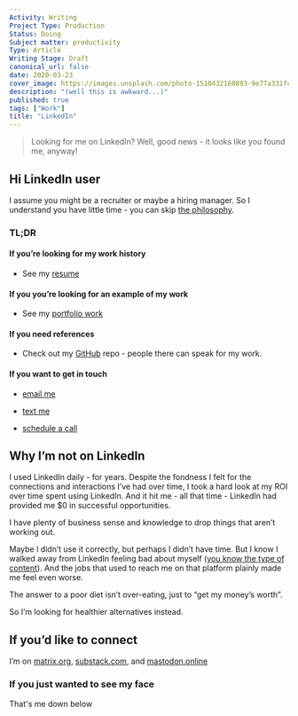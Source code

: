 ```yaml
---
Activity: Writing
Project Type: Production
Status: Doing
Subject matter: productivity
Type: Article
Writing Stage: Draft
canonical_url: false
date: 2020-03-23
cover_image: https://images.unsplash.com/photo-1510432160893-9e77a331fc0c
description: "(well this is awkward...)"
published: true
tags: ["Work"]
title: "LinkedIn"
---
```


> Looking for me on LinkedIn? Well, good news - it looks like you found me, anyway!

## Hi LinkedIn user

I assume you might be a recruiter or maybe a hiring manager. So I understand you have little time - you can skip [the philosophy](#why-im-not-on-linkedin).

### TL;DR

#### If you’re looking for my work history

- See my [resume](/resume/)

#### If you you’re looking for an example of my work

- See my [portfolio work](/work/)

#### If you need references

- Check out my [GitHub](https://github.com/watthem/) repo - people there can speak for my work.

#### If you want to get in touch

- [email me](mailto:mscotthendricks@gmail.com)

- [text me](tel:+12064465495)

- [schedule a call](/contact#schedule-a-call)

## Why I’m not on LinkedIn

I used LinkedIn daily - for years. Despite the fondness I felt for the connections and interactions I’ve had over time, I took a hard look at my ROI over time spent using LinkedIn. And it hit me - all that time - LinkedIn had provided me $0 in successful opportunities.

I have plenty of business sense and knowledge to drop things that aren’t working out.

Maybe I didn’t use it correctly, but perhaps I didn’t have time. But I know I walked away from LinkedIn feeling bad about myself ([you know the type of content](toxic-positive-content/)). And the jobs that used to reach me on that platform plainly made me feel even worse.

The answer to a poor diet isn’t over-eating, just to “get my money’s worth”.

So I’m looking for healthier alternatives instead.

## If you’d like to connect

I’m on [matrix.org](https://matrix.to/#/@matthewhendricks:matrix.org), [substack.com](https://matthewhendricks.substack.com/), and [mastodon.online](https://mastodon.online/@matthewhendricks)



### If you just wanted to see my face

That's me down below
